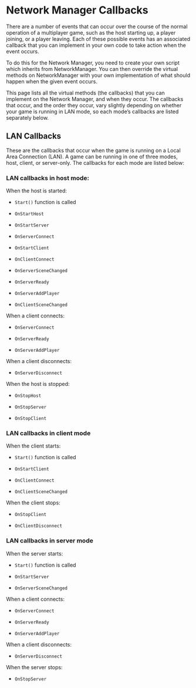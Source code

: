 # Network Manager Callbacks

There are a number of events that can occur over the course of the normal operation of a multiplayer game, such as the host starting up, a player joining, or a player leaving. Each of these possible events has an associated callback that you can implement in your own code to take action when the event occurs.

To do this for the Network Manager, you need to create your own script which inherits from NetworkManager. You can then override the virtual methods on NetworkManager with your own implementation of what should happen when the given event occurs.

This page lists all the virtual methods (the callbacks) that you can implement on the Network Manager, and when they occur. The callbacks that occur, and the order they occur, vary slightly depending on whether your game is running in LAN mode, so each mode’s callbacks are listed separately below.

## LAN Callbacks

These are the callbacks that occur when the game is running on a Local Area Connection (LAN). A game can be running in one of three modes, host, client, or server-only. The callbacks for each mode are listed below:

### LAN callbacks in host mode:

When the host is started:

-   `Start()` function is called

-   `OnStartHost`

-   `OnStartServer`

-   `OnServerConnect`

-   `OnStartClient`

-   `OnClientConnect`

-   `OnServerSceneChanged`

-   `OnServerReady`

-   `OnServerAddPlayer`

-   `OnClientSceneChanged`

When a client connects:

-   `OnServerConnect`

-   `OnServerReady`

-   `OnServerAddPlayer`

When a client disconnects:

-   `OnServerDisconnect`

When the host is stopped:

-   `OnStopHost`

-   `OnStopServer`

-   `OnStopClient`

### LAN callbacks in client mode

When the client starts:

-   `Start()` function is called

-   `OnStartClient`

-   `OnClientConnect`

-   `OnClientSceneChanged`

When the client stops:

-   `OnStopClient`

-   `OnClientDisconnect`

### LAN callbacks in server mode

When the server starts:

-   `Start()` function is called

-   `OnStartServer`

-   `OnServerSceneChanged`

When a client connects:

-   `OnServerConnect`

-   `OnServerReady`

-   `OnServerAddPlayer`

When a client disconnects:

-   `OnServerDisconnect`

When the server stops:

-   `OnStopServer`
